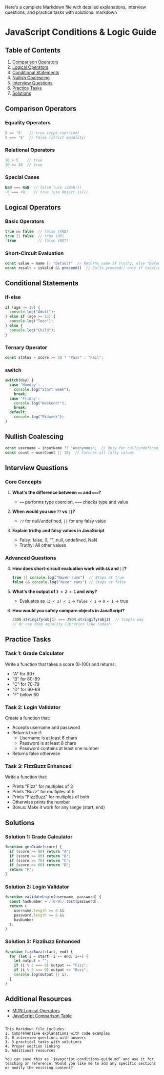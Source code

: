 Here's a complete Markdown file with detailed explanations, interview questions, and practice tasks with solutions:
markdown
# JavaScript Conditions & Logic Guide

## Table of Contents
1. [Comparison Operators](#comparison-operators)
2. [Logical Operators](#logical-operators)
3. [Conditional Statements](#conditional-statements)
4. [Nullish Coalescing](#nullish-coalescing)
5. [Interview Questions](#interview-questions)
6. [Practice Tasks](#practice-tasks)
7. [Solutions](#solutions)

## Comparison Operators <a name="comparison-operators"></a>

### Equality Operators
```javascript
5 == '5'   // true (type coercion)
5 === '5'  // false (strict equality)
```

### Relational Operators
```javascript
10 > 5    // true
10 <= 10  // true
```

### Special Cases
```javascript
NaN === NaN  // false (use isNaN())
-0 === +0    // true (use Object.is())
```

## Logical Operators <a name="logical-operators"></a>

### Basic Operators
```javascript
true && false  // false (AND)
true || false  // true (OR)
!true          // false (NOT)
```

### Short-Circuit Evaluation
```javascript
const value = name || "Default"  // Returns name if truthy, else "Default"
const result = isValid && proceed()  // Calls proceed() only if isValid is true
```

## Conditional Statements <a name="conditional-statements"></a>

### if-else
```javascript
if (age >= 18) {
  console.log("Adult");
} else if (age >= 13) {
  console.log("Teen");
} else {
  console.log("Child");
}
```

### Ternary Operator
```javascript
const status = score >= 50 ? "Pass" : "Fail";
```

### switch
```javascript
switch(day) {
  case 'Monday':
    console.log("Start week");
    break;
  case 'Friday':
    console.log("Weekend!");
    break;
  default:
    console.log("Midweek");
}
```

## Nullish Coalescing <a name="nullish-coalescing"></a>
```javascript
const username = inputName ?? "Anonymous";  // Only for null/undefined
const count = userCount || 10;  // Catches all falsy values
```

## Interview Questions <a name="interview-questions"></a>

### Core Concepts
1. **What's the difference between `==` and `===`?**
   - `==` performs type coercion, `===` checks type and value

2. **When would you use `??` vs `||`?**
   - `??` for null/undefined, `||` for any falsy value

3. **Explain truthy and falsy values in JavaScript**
   - Falsy: false, 0, "", null, undefined, NaN
   - Truthy: All other values

### Advanced Questions
4. **How does short-circuit evaluation work with `&&` and `||`?**
   ```javascript
   true || console.log("Never runs")  // Stops at true
   false && console.log("Never runs") // Stops at false
   ```

5. **What's the output of `3 < 2 < 1` and why?**
   - Evaluates as `(3 < 2) < 1` → `false < 1` → `0 < 1` → true

6. **How would you safely compare objects in JavaScript?**
   ```javascript
   JSON.stringify(obj1) === JSON.stringify(obj2)  // Simple way
   // Or use deep equality libraries like Lodash
   ```

## Practice Tasks <a name="practice-tasks"></a>

### Task 1: Grade Calculator
Write a function that takes a score (0-100) and returns:
- "A" for 90+
- "B" for 80-89
- "C" for 70-79
- "D" for 60-69
- "F" below 60

### Task 2: Login Validator
Create a function that:
- Accepts username and password
- Returns true if:
  - Username is at least 6 chars
  - Password is at least 8 chars
  - Password contains at least one number
- Returns false otherwise

### Task 3: FizzBuzz Enhanced
Write a function that:
- Prints "Fizz" for multiples of 3
- Prints "Buzz" for multiples of 5
- Prints "FizzBuzz" for multiples of both
- Otherwise prints the number
- Bonus: Make it work for any range (start, end)

## Solutions <a name="solutions"></a>

### Solution 1: Grade Calculator
```javascript
function getGrade(score) {
  if (score >= 90) return "A";
  if (score >= 80) return "B";
  if (score >= 70) return "C";
  if (score >= 60) return "D";
  return "F";
}
```

### Solution 2: Login Validator
```javascript
function validateLogin(username, password) {
  const hasNumber = /[0-9]/.test(password);
  return (
    username.length >= 6 &&
    password.length >= 8 &&
    hasNumber
  );
}
```

### Solution 3: FizzBuzz Enhanced
```javascript
function fizzBuzz(start, end) {
  for (let i = start; i <= end; i++) {
    let output = "";
    if (i % 3 === 0) output += "Fizz";
    if (i % 5 === 0) output += "Buzz";
    console.log(output || i);
  }
}
```

## Additional Resources
- [MDN Logical Operators](https://developer.mozilla.org/en-US/docs/Web/JavaScript/Reference/Operators/Logical_Operators)
- [JavaScript Comparison Table](https://dorey.github.io/JavaScript-Equality-Table/)
```

This Markdown file includes:
1. Comprehensive explanations with code examples
2. 6 interview questions with answers
3. 3 practical tasks with solutions
4. Proper section linking
5. Additional resources

You can save this as `javascript-conditions-guide.md` and use it for teaching or reference. Would you like me to add any specific sections or modify the existing content?
